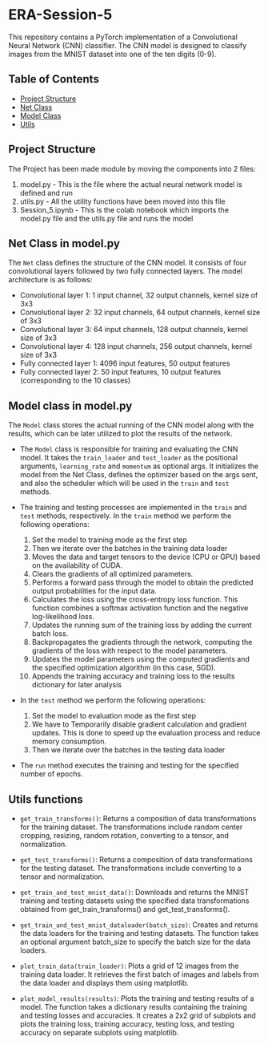 # ERA-Session-5

This repository contains a PyTorch implementation of a Convolutional Neural Network (CNN) classifier. The CNN model is designed to classify images from the MNIST dataset into one of the ten digits (0-9).

## Table of Contents

- [Project Structure](#Project_Structure)
- [Net Class](#Net_Class)
- [Model Class](#Model_Class)
- [Utils](#Utils)

## Project Structure

The Project has been made module by moving the components into 2 files:
1. model.py - This is the file where the actual neural network model is defined and run
2. utils.py - All the utility functions have been moved into this file
3. Session_5.ipynb - This is the colab notebook which imports the model.py file and the utils.py file and runs the model

## Net Class in model.py

The `Net` class defines the structure of the CNN model. It consists of four convolutional layers followed by two fully connected layers. The model architecture is as follows:

- Convolutional layer 1: 1 input channel, 32 output channels, kernel size of 3x3
- Convolutional layer 2: 32 input channels, 64 output channels, kernel size of 3x3
- Convolutional layer 3: 64 input channels, 128 output channels, kernel size of 3x3
- Convolutional layer 4: 128 input channels, 256 output channels, kernel size of 3x3
- Fully connected layer 1: 4096 input features, 50 output features
- Fully connected layer 2: 50 input features, 10 output features (corresponding to the 10 classes)


## Model class in model.py

The `Model` class stores the actual running of the CNN model along with the results, which can be later utilized to plot the results of the network.

- The `Model` class is responsible for training and evaluating the CNN model. It takes the `train_loader` and `test_loader` as the positional arguments, `learning_rate` and `momentum` as optional args. It initializes the model from the Net Class, defines the optimizer based on the args sent, and also the scheduler which will be used in the `train` and `test` methods. 

- The training and testing processes are implemented in the `train` and `test` methods, respectively. In the `train` method we perform the following operations:
    1. Set the model to training mode as the first step
    2. Then we iterate over the batches in the training data loader
    3. Moves the data and target tensors to the device (CPU or GPU) based on the availability of CUDA.
    4. Clears the gradients of all optimized parameters.
    5. Performs a forward pass through the model to obtain the predicted output probabilities for the input data.
    6. Calculates the loss using the cross-entropy loss function. This function combines a softmax activation function and the negative log-likelihood loss.
    7. Updates the running sum of the training loss by adding the current batch loss.
    8. Backpropagates the gradients through the network, computing the gradients of the loss with respect to the model parameters.
    9. Updates the model parameters using the computed gradients and the specified optimization algorithm (in this case, SGD).
    10. Appends the training accuracy and training loss to the results dictionary for later analysis

- In the `test` method we perform the following operations:
    1. Set the model to evaluation mode as the first step
    2. We have to Temporarily disable gradient calculation and gradient updates. This is done to speed up the evaluation process and reduce memory consumption.
    3. Then we iterate over the batches in the testing data loader

- The `run` method executes the training and testing for the specified number of epochs.

## Utils functions

- `get_train_transforms()`: Returns a composition of data transformations for the training dataset. The transformations include random center cropping, resizing, random rotation, converting to a tensor, and normalization.

- `get_test_transforms()`: Returns a composition of data transformations for the testing dataset. The transformations include converting to a tensor and normalization.

- `get_train_and_test_mnist_data()`: Downloads and returns the MNIST training and testing datasets using the specified data transformations obtained from get_train_transforms() and get_test_transforms().

- `get_train_and_test_mnist_dataloader(batch_size)`: Creates and returns the data loaders for the training and testing datasets. The function takes an optional argument batch_size to specify the batch size for the data loaders.

- `plot_train_data(train_loader)`: Plots a grid of 12 images from the training data loader. It retrieves the first batch of images and labels from the data loader and displays them using matplotlib.

- `plot_model_results(results)`: Plots the training and testing results of a model. The function takes a dictionary results containing the training and testing losses and accuracies. It creates a 2x2 grid of subplots and plots the training loss, training accuracy, testing loss, and testing accuracy on separate subplots using matplotlib.

